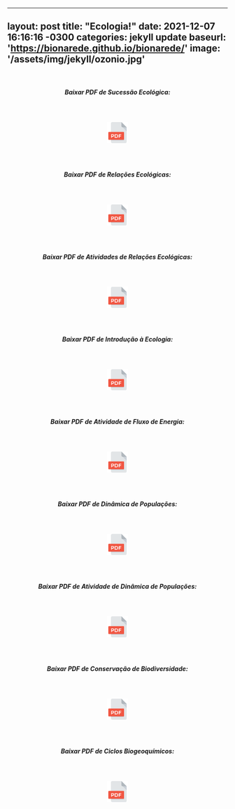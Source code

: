 ----
layout: post
title:  "Ecologia!"
date:   2021-12-07 16:16:16 -0300
categories: jekyll update 
baseurl: 'https://bionarede.github.io/bionarede/'
image: '/assets/img/jekyll/ozonio.jpg'
---
[comment]: <> (https://pixabay.com/pt/photos/sol-nuvem-clima-3313646/)

<br>

<h5 style="text-align: center;">Baixar PDF de Sucessão Ecológica:</h5>

<br>

<h5 style="text-align: center;"><a href="https://drive.google.com/u/0/uc?id=1jnioN7La4Na2IXtg0uXuyMrHBqip-Ekm&export=download"><img src="/assets/img/pdf.png" width="48" height="48"></a></h5>

<br>

<h5 style="text-align: center;">Baixar PDF de Relações Ecológicas:</h5>

<br>

<h5 style="text-align: center;"><a href="https://drive.google.com/u/0/uc?id=1JF4XSeMxoe3ZhQlj5nVnUvcwQAwiUTIg&export=download"><img src="/assets/img/pdf.png" width="48" height="48"></a></h5>

<br>

<h5 style="text-align: center;">Baixar PDF de Atividades de Relações Ecológicas:</h5>

<br>

<h5 style="text-align: center;"><a href="https://drive.google.com/u/0/uc?id=1WuF8boNnRIH_X7YRYltXe2nltzjdLOZg&export=download"><img src="/assets/img/pdf.png" width="48" height="48"></a></h5>

<br>

<h5 style="text-align: center;">Baixar PDF de Introdução à Ecologia:</h5>

<br>

<h5 style="text-align: center;"><a href="https://drive.google.com/u/0/uc?id=1cz08_AEH_mrnplg67mQXSdbH5CQldnEa&export=download"><img src="/assets/img/pdf.png" width="48" height="48"></a></h5>

<br>

<h5 style="text-align: center;">Baixar PDF de Atividade de Fluxo de Energia:</h5>

<br>

<h5 style="text-align: center;"><a href="https://drive.google.com/u/0/uc?id=15EpFd5SzZqnj0qomk9t6WdmX6ix3AO-F&export=download"><img src="/assets/img/pdf.png" width="48" height="48"></a></h5>

<br>

<h5 style="text-align: center;">Baixar PDF de Dinâmica de Populações:</h5>

<br>

<h5 style="text-align: center;"><a href="https://drive.google.com/u/0/uc?id=1b-pNzaemxH78ykozm5c3xIbY-fwJ7gL9&export=download"><img src="/assets/img/pdf.png" width="48" height="48"></a></h5>

<br>

<h5 style="text-align: center;">Baixar PDF de Atividade de Dinâmica de Populações:</h5>

<br>

<h5 style="text-align: center;"><a href="https://drive.google.com/u/0/uc?id=1fLW7lt63WaTTYWD0XGnGlx22KwcLLeMQ&export=download"><img src="/assets/img/pdf.png" width="48" height="48"></a></h5>

<br>

<h5 style="text-align: center;">Baixar PDF de Conservação de Biodiversidade:</h5>

<br>

<h5 style="text-align: center;"><a href="https://drive.google.com/u/0/uc?id=1DBqqmi0Rk-Gbznk6h8jiw8X72zb4YEiq&export=download"><img src="/assets/img/pdf.png" width="48" height="48"></a></h5>

<br>

<h5 style="text-align: center;">Baixar PDF de Ciclos Biogeoquímicos:</h5>

<br>

<h5 style="text-align: center;"><a href="https://drive.google.com/u/0/uc?id=1SS04iySPhhAeaKiTgC2l2pTLcPSjowD5&export=download"><img src="/assets/img/pdf.png" width="48" height="48"></a></h5>

<br>